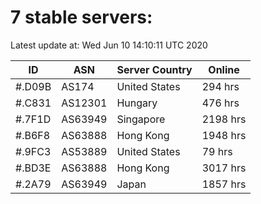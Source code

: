 # 7 stable servers:

Latest update at: Wed Jun 10 14:10:11 UTC 2020

| ID | ASN | Server Country | Online |
| -- | --- | -------------- | ------ |
| #.D09B | AS174 | United States | 294 hrs |
| #.C831 | AS12301 | Hungary | 476 hrs |
| #.7F1D | AS63949 | Singapore | 2198 hrs |
| #.B6F8 | AS63888 | Hong Kong | 1948 hrs |
| #.9FC3 | AS53889 | United States | 79 hrs |
| #.BD3E | AS63888 | Hong Kong | 3017 hrs |
| #.2A79 | AS63949 | Japan | 1857 hrs |

